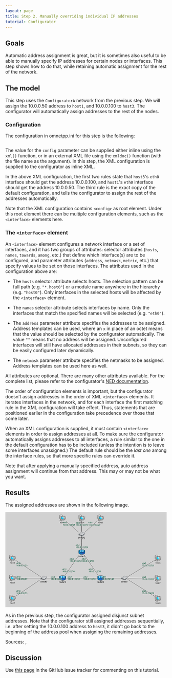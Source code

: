 ```yaml
---
layout: page
title: Step 2. Manually overriding individual IP addresses
tutorial: Configurator
---
```


## Goals

Automatic address assignment is great, but it is sometimes also useful
to be able to manually specify IP addresses for certain nodes or interfaces.
This step shows how to do that, while retaining automatic assignment for
the rest of the network.

## The model

This step uses the `ConfiguratorA`  network from the previous step.
We will assign the 10.0.0.50 address to `host1`, and 10.0.0.100 to `host3`.
The configurator will automatically assign addresses to the rest of the nodes.

### Configuration

The configuration in omnetpp.ini for this step is the following:

<p><pre class="snippet" src="../configurator/omnetpp.ini" from="Step2" until="####" comment="#!"></pre></p>

The value for the `config` parameter can be supplied either inline using the `xml()`
function, or in an external XML file using the `xmldoc()` function (with the file name
as the argument). In this step, the XML configuration is supplied to the configurator as inline XML.

In the above XML configuration, the first two rules state that `host3`'s `eth0` interface
should get the address 10.0.0.100, and `host1`'s `eth0` interface should get the
address 10.0.0.50. The third rule is the exact copy of the default configuration,
and tells the configurator to assign the rest of the addresses automatically.

Note that the XML configuration contains `<config>` as root element. Under this root
element there  can be multiple configuration elements, such as the `<interface>`
elements here.

### The `<interface>` element

An `<interface>` element configures a network interface or a set of interfaces,
and it has two groups of attributes: selector attributes (`hosts`, `names`, `towards`,
`among`, etc.) that define which interface(s) are to be configured, and parameter
attributes (`address`, `netmask`, `metric`, etc.) that specify values to be set
on those interfaces. The attributes used in the configuration above are:

- The `hosts` selector attribute selects hosts. The selection pattern can be
  full path (e.g. `"*.host0"`) or a module name anywhere in the hierarchy (e.g. `"host0"`).
  Only interfaces in the selected hosts will be affected by the `<interface>` element.

- The `names` selector attribute selects interfaces by name. Only the interfaces that
  match the specified names will be selected (e.g. `"eth0"`).

- The `address` parameter attribute specifies the addresses to be assigned.
  Address templates can be used, where an `x` in place of an octet means that the value
  should be selected by the configurator automatically. The value `""` means that
  no address will be assigned. Unconfigured interfaces will still have
  allocated addresses in their subnets, so they can be easily configured later dynamically.

- The `netmask` parameter attribute specifies the netmasks to be assigned.
  Address templates can be used here as well.

All attributes are optional. There are many other attributes available. For the
complete list, please refer to the configurator's
<a href="https://omnetpp.org/doc/inet/api-current/neddoc/index.html?p=inet.networklayer.configurator.ipv4.IPv4NetworkConfigurator.html"
target="_blank">NED documentation</a>.

The order of configuration elements is important, but the configurator doesn't assign
addresses in the order of XML `<interface>` elements. It iterates interfaces in the network, and for
each interface the first matching rule in the XML configuration will take effect. Thus, statements
that are positioned earlier in the configuration take precedence over those that come later.

When an XML configuration is supplied, it must contain `<interface>` elements in order to assign
addresses at all. To make sure the configurator automatically assigns addresses to all interfaces, a
rule similar to the one in the default configuration has to be included (unless the intention is to
leave some interfaces unassigned.) The default rule should be the *last one* among the interface
rules, so that more specific rules can override it.

Note that after applying a manually specified address, auto address assignment
will continue from that address. This may or may not be what you want.

## Results

The assigned addresses are shown in the following image.

<img class="screen" src="step2address.png" width="850px">

As in the previous step, the configurator assigned disjunct subnet addresses.
Note that the configurator still assigned addresses sequentially,
i.e. after setting the 10.0.0.100 address to `host3`, it didn't go back to the
beginning of the address pool when assigning the remaining addresses.

Sources: <a srcfile="../configurator/omnetpp.ini"/>, <a srcfile="../configurator/ConfiguratorA.ned"/>

## Discussion

Use <a href="https://github.com/inet-framework/inet-tutorials/issues/2" target="_blank">this page</a>
in the GitHub issue tracker for commenting on this tutorial.

